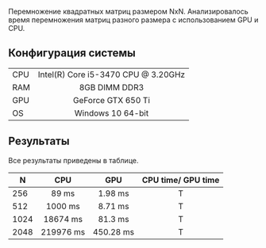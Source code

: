 Перемножение квадратных матриц размером NxN. 
Анализировалось время перемножения матриц разного размера с использованием GPU и CPU.

## Конфигурация системы
|     |       |  
| ------------- |:-------------:|
| CPU    | Intel(R) Core i5-3470 CPU @ 3.20GHz |
| RAM     | 8GB DIMM DDR3 |
| GPU | GeForce GTX 650 Ti |
| OS | Windows 10 64-bit |

## Результаты
Все результаты приведены в таблице.

|  N |     CPU  | GPU|CPU time/ GPU time|
| ------------- |:-------------:|:-------------:|:-------------:|
|256|  89 ms|1.98 ms| Т | 47.97
|512|  1000 ms| 8.71 ms|Т| 112.743
|1024| 18674 ms|81.3 ms|Т| 229. 692
|2048| 219976 ms|450.28 ms|Т| 488.83
